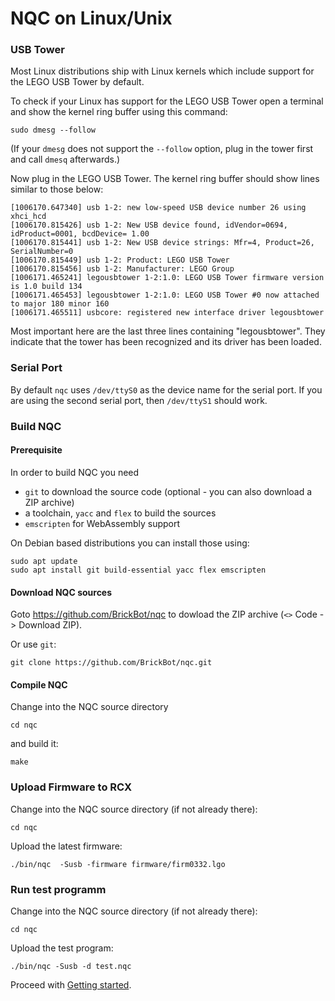 NQC on Linux/Unix
=================

### USB Tower

Most Linux distributions ship with Linux kernels which include support for the LEGO USB Tower by default.

To check if your Linux has support for the LEGO USB Tower open a terminal and show the kernel ring buffer using this command:

```
sudo dmesg --follow
```

(If your `dmesg` does not support the `--follow` option, plug in the tower first and call `dmesq` afterwards.)

Now plug in the LEGO USB Tower. The kernel ring buffer should show lines similar to those below:
```
[1006170.647340] usb 1-2: new low-speed USB device number 26 using xhci_hcd
[1006170.815426] usb 1-2: New USB device found, idVendor=0694, idProduct=0001, bcdDevice= 1.00
[1006170.815441] usb 1-2: New USB device strings: Mfr=4, Product=26, SerialNumber=0
[1006170.815449] usb 1-2: Product: LEGO USB Tower
[1006170.815456] usb 1-2: Manufacturer: LEGO Group
[1006171.465241] legousbtower 1-2:1.0: LEGO USB Tower firmware version is 1.0 build 134
[1006171.465453] legousbtower 1-2:1.0: LEGO USB Tower #0 now attached to major 180 minor 160
[1006171.465511] usbcore: registered new interface driver legousbtower
```

Most important here are the last three lines containing "legousbtower". They indicate that the tower has been recognized and its driver has been loaded.

### Serial Port

By default `nqc` uses `/dev/ttyS0` as the device name for the serial port.  If
you are using the second serial port, then `/dev/ttyS1` should work.

### Build NQC

#### Prerequisite

In order to build NQC you need

- `git` to download the source code (optional - you can also download a ZIP archive)
- a toolchain, `yacc` and `flex` to build the sources
- `emscripten` for WebAssembly support

On Debian based distributions you can install those using:

```
sudo apt update
sudo apt install git build-essential yacc flex emscripten
```

#### Download NQC sources

Goto https://github.com/BrickBot/nqc to dowload the ZIP archive (`<>` Code -> Download ZIP).

Or use `git`:

```
git clone https://github.com/BrickBot/nqc.git
```

#### Compile NQC

Change into the NQC source directory

```
cd nqc
```
and build it:

```
make
```

### Upload Firmware to RCX

Change into the NQC source directory (if not already there):

```
cd nqc
```
Upload the latest firmware:

```
./bin/nqc  -Susb -firmware firmware/firm0332.lgo
```

### Run test programm

Change into the NQC source directory (if not already there):

```
cd nqc
```

Upload the test program:

```
./bin/nqc -Susb -d test.nqc
```

Proceed with [Getting started](README.md#getting-started).
